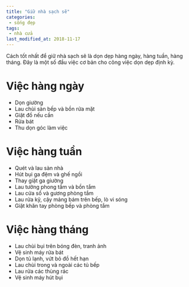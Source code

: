 ```yaml
---
title: "Giữ nhà sạch sẽ"
categories:
 - sống đẹp
tags:
 - nhà cửa
last_modified_at: 2018-11-17
---
```


Cách tốt nhất để giữ nhà sạch sẽ là dọn dẹp hàng ngày, hàng tuần, hàng tháng. Đây là một số đầu việc cơ bản cho công việc dọn dẹp định kỳ.

# Việc hàng ngày

 - Dọn giường
 - Lau chùi sàn bếp và bồn rửa mặt
 - Giặt đồ nếu cần
 - Rửa bát
 - Thu dọn góc làm việc

# Việc hàng tuần

 - Quét và lau sàn nhà
 - Hút bụi ga đệm và ghế ngồi
 - Thay giặt ga giường
 - Lau tường phong tắm và bồn tắm
 - Lau cửa sổ và gương phòng tắm
 - Lau rửa kỹ, cậy mảng bám trên bếp, lò vi sóng
 - Giặt khăn tay phòng bếp và phòng tắm

# Việc hàng tháng

 - Lau chùi bụi trên bóng đèn, tranh ảnh
 - Vệ sinh máy rửa bát
 - Dọn tủ lạnh, vứt bỏ đồ hết hạn
 - Lau chùi trong và ngoài các tủ bếp
 - Lau rửa các thùng rác
 - Vệ sinh máy hút bụi